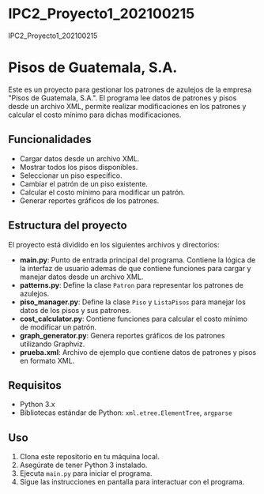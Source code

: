 # IPC2_Proyecto1_202100215
IPC2_Proyecto1_202100215
# Pisos de Guatemala, S.A.

Este es un proyecto para gestionar los patrones de azulejos de la empresa "Pisos de Guatemala, S.A.". El programa lee datos de patrones y pisos desde un archivo XML, permite realizar modificaciones en los patrones y calcular el costo mínimo para dichas modificaciones.

## Funcionalidades

- Cargar datos desde un archivo XML.
- Mostrar todos los pisos disponibles.
- Seleccionar un piso específico.
- Cambiar el patrón de un piso existente.
- Calcular el costo mínimo para modificar un patrón.
- Generar reportes gráficos de los patrones.

## Estructura del proyecto

El proyecto está dividido en los siguientes archivos y directorios:


- **main.py**: Punto de entrada principal del programa. Contiene la lógica de la interfaz de usuario ademas de que contiene funciones para cargar y manejar datos desde un archivo XML.
- **patterns.py**: Define la clase `Patron` para representar los patrones de azulejos.
- **piso_manager.py**: Define la clase `Piso` y `ListaPisos` para manejar los datos de los pisos y sus patrones.
- **cost_calculator.py**: Contiene funciones para calcular el costo mínimo de modificar un patrón.
- **graph_generator.py**: Genera reportes gráficos de los patrones utilizando Graphviz.
- **prueba.xml**: Archivo de ejemplo que contiene datos de patrones y pisos en formato XML.

## Requisitos

- Python 3.x
- Bibliotecas estándar de Python: `xml.etree.ElementTree`, `argparse`

## Uso

1. Clona este repositorio en tu máquina local.
2. Asegúrate de tener Python 3 instalado.
3. Ejecuta `main.py` para iniciar el programa.
4. Sigue las instrucciones en pantalla para interactuar con el programa.